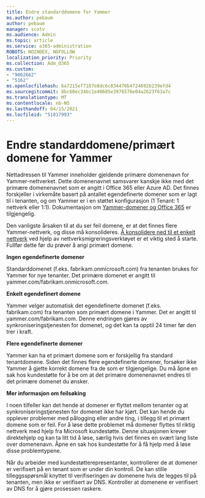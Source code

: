 ```yaml
---
title: Endre standarddomene for Yammer
ms.author: pebaum
author: pebaum
manager: scotv
ms.audience: Admin
ms.topic: article
ms.service: o365-administration
ROBOTS: NOINDEX, NOFOLLOW
localization_priority: Priority
ms.collection: Adm_O365
ms.custom:
- "9002662"
- "5162"
ms.openlocfilehash: 6a7215ef7187e8dc6c834470b4724692b239efd4
ms.sourcegitcommit: 8bc60ec34bc1e40685e3976576e04a2623f63a7c
ms.translationtype: MT
ms.contentlocale: nb-NO
ms.lasthandoff: 04/15/2021
ms.locfileid: "51817993"
---
```

# <a name="changing-the-defaultprimary-yammer-domain"></a>Endre standarddomene/primært domene for Yammer

Nettadressen til Yammer inneholder gjeldende primære domenenavn for Yammer-nettverket. Dette domenenavnet samsvarer kanskje ikke med det primære domenenavnet som er angitt i Office 365 eller Azure AD. Det finnes forskjeller i virkemåte basert på antallet egendefinerte domener som er lagt til i tenanten, og om Yammer er i en støttet konfigurasjon (1 Tenant: 1 nettverk eller 1:1). Dokumentasjon om [Yammer-domener og Office 365](https://docs.microsoft.com/yammer/configure-your-yammer-network/manage-yammer-domains) er tilgjengelig.

Den vanligste årsaken til at du ser feil domene, er at det finnes flere Yammer-nettverk, og disse må konsolideres. [Å konsolidere ned til et enkelt nettverk](https://docs.microsoft.com/yammer/configure-your-yammer-network/consolidate-multiple-yammer-networks) ved hjelp av nettverksmigreringsverktøyet er et viktig sted å starte. Fullfør dette før du prøver å angi primært domene.

**Ingen egendefinerte domener**

Standarddomenet (f.eks. fabrikam.onmicrosoft.com) fra tenanten brukes for Yammer for nye tenanter. Det primære domenet er angitt til yammer.com/fabrikam.onmicrosoft.com.

**Enkelt egendefinert domene**

Yammer velger automatisk det egendefinerte domenet (f.eks. fabrikam.com) fra tenanten som primært domene i Yammer. Det er angitt til yammer.com/fabrikam.com. Denne endringen gjøres av synkroniseringstjenesten for domenet, og det kan ta opptil 24 timer før den trer i kraft.

**Flere egendefinerte domener**

Yammer kan ha et primært domene som er forskjellig fra standard tenantdomene. Siden det finnes flere egendefinerte domener, forsøker ikke Yammer å gjette korrekt domene fra de som er tilgjengelige. Du må åpne en sak hos kundestøtte for å be om at det primære domenenavnet endres til det primære domenet du ønsker.

**Mer informasjon om feilsøking**

I noen tilfeller kan det hende at domener er flyttet mellom tenanter og at synkroniseringstjenesten for domenet ikke har kjørt. Det kan hende du opplever problemer med pålogging eller andre ting, i tillegg til et primært domene som er feil. For å løse dette problemet må domener flyttes til riktig nettverk med hjelp fra Microsoft kundestøtte. Denne situasjonen krever direktehjelp og kan ta litt tid å løse, særlig hvis det finnes en svært lang liste over domenenavn. Åpne en sak hos kundestøtte for å få hjelp med å løse disse problemtypene.

Når du arbeider med kundestøtterepresentanter, kontrollerer de at domener er verifisert på en tenant som er under din kontroll. De kan stille tilleggsspørsmål knyttet til verifiseringen av domenene hvis de legges til på tenanten, men ikke er verifisert av DNS. Kontroller at domenene er verifisert av DNS for å gjøre prosessen raskere.
